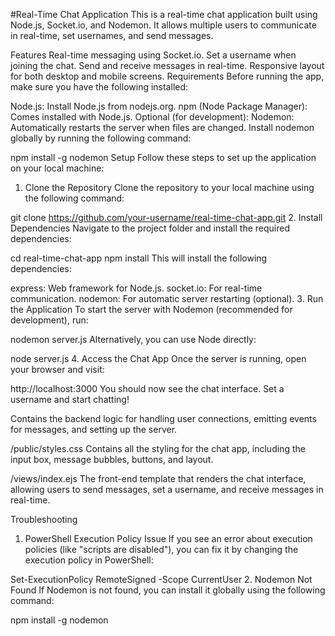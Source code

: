 #Real-Time Chat Application
This is a real-time chat application built using Node.js, Socket.io, and Nodemon. It allows multiple users to communicate in real-time, set usernames, and send messages.

Features
Real-time messaging using Socket.io.
Set a username when joining the chat.
Send and receive messages in real-time.
Responsive layout for both desktop and mobile screens.
Requirements
Before running the app, make sure you have the following installed:

Node.js: Install Node.js from nodejs.org.
npm (Node Package Manager): Comes installed with Node.js.
Optional (for development):
Nodemon: Automatically restarts the server when files are changed.
Install nodemon globally by running the following command:

npm install -g nodemon
Setup
Follow these steps to set up the application on your local machine:

1. Clone the Repository
Clone the repository to your local machine using the following command:


git clone https://github.com/your-username/real-time-chat-app.git
2. Install Dependencies
Navigate to the project folder and install the required dependencies:


cd real-time-chat-app
npm install
This will install the following dependencies:

express: Web framework for Node.js.
socket.io: For real-time communication.
nodemon: For automatic server restarting (optional).
3. Run the Application
To start the server with Nodemon (recommended for development), run:


nodemon server.js
Alternatively, you can use Node directly:


node server.js
4. Access the Chat App
Once the server is running, open your browser and visit:


http://localhost:3000
You should now see the chat interface. Set a username and start chatting!


Contains the backend logic for handling user connections, emitting events for messages, and setting up the server.

/public/styles.css
Contains all the styling for the chat app, including the input box, message bubbles, buttons, and layout.

/views/index.ejs
The front-end template that renders the chat interface, allowing users to send messages, set a username, and receive messages in real-time.

Troubleshooting
1. PowerShell Execution Policy Issue
If you see an error about execution policies (like "scripts are disabled"), you can fix it by changing the execution policy in PowerShell:


Set-ExecutionPolicy RemoteSigned -Scope CurrentUser
2. Nodemon Not Found
If Nodemon is not found, you can install it globally using the following command:


npm install -g nodemon
